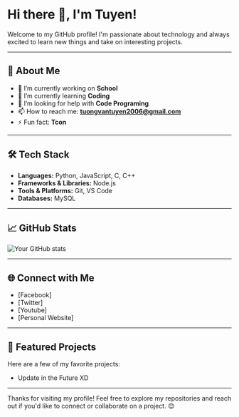 # Hi there 👋, I'm Tuyen!

Welcome to my GitHub profile! I'm passionate about technology and always excited to learn new things and take on interesting projects.

---

## 🚀 About Me

- 🔭 I’m currently working on **School**
- 🌱 I’m currently learning **Coding**
- 🤔 I’m looking for help with **Code Programing**
- 📫 How to reach me: **tuongvantuyen2006@gmail.com**
- ⚡ Fun fact: **Tcon**

---

## 🛠️ Tech Stack

- **Languages:** Python, JavaScript, C, C++
- **Frameworks & Libraries:** Node.js
- **Tools & Platforms:** Git, VS Code
- **Databases:** MySQL

---

## 📈 GitHub Stats

![Your GitHub stats](https://github-readme-stats.vercel.app/api?username=vantuyendev&show_icons=true&theme=default)

---

## 🌐 Connect with Me

- [Facebook]
- [Twitter]
- [Youtube]
- [Personal Website]

---

## 📂 Featured Projects

Here are a few of my favorite projects:
- Update in the Future XD 
---

Thanks for visiting my profile! Feel free to explore my repositories and reach out if you'd like to connect or collaborate on a project. 😊
